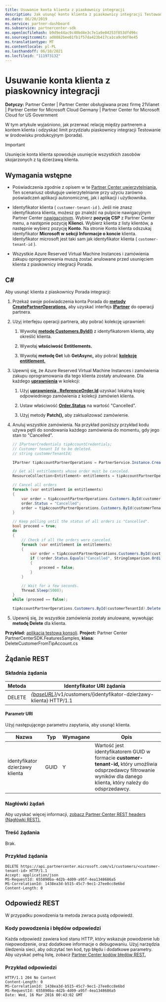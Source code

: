 ```yaml
---
title: Usuwanie konta klienta z piaskownicy integracji
description: Jak usunąć konto klienta z piaskownicy integracji Testowanie w środowisku produkcyjnym (porada).
ms.date: 06/20/2019
ms.service: partner-dashboard
ms.subservice: partnercenter-sdk
ms.openlocfilehash: b9d9e44ac9c40bd4e3c7e1a9e04253f853dfd96c
ms.sourcegitcommit: ad8082bee01fb1f57da423b417ca1ca9c0df8e45
ms.translationtype: MT
ms.contentlocale: pl-PL
ms.lasthandoff: 06/10/2021
ms.locfileid: "111973132"
---
```

# <a name="delete-a-customer-account-from-the-integration-sandbox"></a>Usuwanie konta klienta z piaskownicy integracji

**Dotyczy:** Partner Center | Partner Center obsługiwana przez firmę 21Vianet | Partner Center for Microsoft Cloud Germany | Partner Center for Microsoft Cloud for US Government

W tym artykule wyjaśniono, jak przerwać relację między partnerem a kontem klienta i odzyskać limit przydziału piaskownicy integracji Testowanie w środowisku produkcyjnym (porada).

> [!IMPORTANT]
> Usunięcie konta klienta spowoduje usunięcie wszystkich zasobów skojarzonych z tą dzierżawą klienta.

## <a name="prerequisites"></a>Wymagania wstępne

- Poświadczenia zgodnie z opisem w te [Partner Center uwierzytelniania.](partner-center-authentication.md) Ten scenariusz obsługuje uwierzytelnianie przy użyciu zarówno poświadczeń aplikacji autonomicznej, jak i aplikacji i użytkownika.

- Identyfikator klienta ( `customer-tenant-id` ). Jeśli nie znasz identyfikatora klienta, możesz go znaleźć na pulpicie nawigacyjnym Partner Center [nawigacyjnym](https://partner.microsoft.com/dashboard). Wybierz **pozycję CSP** z Partner Center menu, a następnie pozycję **Klienci.** Wybierz klienta z listy klientów, a następnie wybierz pozycję **Konto**. Na stronie Konto klienta odszukaj identyfikator **Microsoft w** **sekcji Informacje o koncie** klienta. Identyfikator microsoft jest taki sam jak identyfikator klienta ( `customer-tenant-id` ).

- Wszystkie Azure Reserved Virtual Machine Instances i zamówienia zakupu oprogramowania muszą zostać anulowane przed usunięciem klienta z piaskownicy integracji Porada.

## <a name="c"></a>C\#

Aby usunąć klienta z piaskownicy Porada integracji:

1. Przekaż swoje poświadczenia konta Porada do [**metody CreatePartnerOperations,**](/dotnet/api/microsoft.store.partnercenter.partnerservice.instance) aby uzyskać interfejs [**IPartner**](/dotnet/api/microsoft.store.partnercenter.ipartner) do operacji partnera.

2. Użyj interfejsu operacji partnera, aby pobrać kolekcję uprawnień:

    1. Wywołaj [**metodę Customers.ById()**](/dotnet/api/microsoft.store.partnercenter.customers.icustomercollection.byid) z identyfikatorem klienta, aby określić klienta.

    2. Wywołaj **właściwość Entitlements.**

    3. Wywołaj **metodę Get** lub **GetAsync,** aby pobrać [**kolekcję entitlement.**](entitlement-resources.md)

3. Upewnij się, że Azure Reserved Virtual Machine Instances i zamówienia zakupu oprogramowania dla tego klienta zostały anulowane. Dla każdego [**uprawnienia**](entitlement-resources.md) w kolekcji:

    1. Użyj [**uprawnienia . ReferenceOrder.Id**](entitlement-resources.md#referenceorder) uzyskać lokalną kopię odpowiedniego [](order-resources.md#order) zamówienia z kolekcji zamówień klienta.

    2. Ustaw właściwość [**Order.Status**](order-resources.md#order) na wartość "Cancelled".

    3. Użyj metody **Patch(),** aby zaktualizować zamówienie.

4. Anuluj wszystkie zamówienia. Na przykład poniższy przykład kodu używa pętli do sondowania każdego zamówienia do momentu, gdy jego stan to "Cancelled".

    ``` csharp
    // IPartnerCredentials tipAccountCredentials;
    // Customer tenant Id to be deleted.
    // string customerTenantId;

    IPartner tipAccountPartnerOperations = PartnerService.Instance.CreatePartnerOperations(tipAccountCredentials);

    // Get all entitlements whose order must be canceled.
    ResourceCollection<Entitlement> entitlements = tipAccountPartnerOperations.Customers.ById(customerTenantId).Entitlements.Get();

    // Cancel all orders
    foreach (var entitlement in entitlements)
    {
        var order = tipAccountPartnerOperations.Customers.ById(customerTenantId).Orders.ById(entitlement.ReferenceOrder.Id).Get();
        order.Status = "Cancelled";
        order = tipAccountPartnerOperations.Customers.ById(customerTenantId).Orders.ById(order.Id).Patch(order);
    }

    // Keep polling until the status of all orders is "Cancelled".
    bool proceed = true;
    do
    {
        // Check if all the orders were canceled.
        foreach (var entitlement in entitlements)
        {
            var order = tipAccountPartnerOperations.Customers.ById(customerTenantId).Orders.ById(entitlement.ReferenceOrder.Id).Get();
            if (!order.Status.Equals("Cancelled", StringComparison.OrdinalIgnoreCase))
            {
                proceed = false;
            }
        }

        // Wait for a few seconds.
        Thread.Sleep(5000);
    }
    while (proceed == false);

    tipAccountPartnerOperations.Customers.ById(customerTenantId).Delete();
    ```

5. Upewnij się, że wszystkie zamówienia zostały anulowane, wywołując **metodę Delete** dla klienta.

**Przykład:** [aplikacja testowa konsoli](console-test-app.md). **Project:** Partner Center PartnerCenterSDK.FeaturesSamples, **klasa**: DeleteCustomerFromTipAccount.cs

## <a name="rest-request"></a>Żądanie REST

### <a name="request-syntax"></a>Składnia żądania

| Metoda     | Identyfikator URI żądania                                                                            |
|------------|----------------------------------------------------------------------------------------|
| DELETE     | [*{baseURL}*](partner-center-rest-urls.md)/v1/customers/{identyfikator-dzierżawy-klienta} HTTP/1.1 |

#### <a name="uri-parameter"></a>Parametr URI

Użyj następującego parametru zapytania, aby usunąć klienta.

| Nazwa                   | Typ     | Wymagane | Opis                                                                         |
|------------------------|----------|----------|-------------------------------------------------------------------------------------|
| identyfikator dzierżawy klienta     | GUID     | Y        | Wartość jest identyfikatorem GUID w formacie **customer-tenant-id,** który umożliwia odsprzedawcy filtrowanie wyników dla danego klienta, który należy do odsprzedawcy. |

### <a name="request-headers"></a>Nagłówki żądań

Aby uzyskać więcej informacji, [zobacz Partner Center REST headers (Nagłówki REST).](headers.md)

### <a name="request-body"></a>Treść żądania

Brak.

### <a name="request-example"></a>Przykład żądania

```http
DELETE https://api.partnercenter.microsoft.com/v1/customers/<customer-tenant-id> HTTP/1.1
Accept: application/json
MS-RequestId: 655890ba-4d2b-4d09-a95f-4ea1348686a5
MS-CorrelationId: 1438ea3d-b515-45c7-9ec1-27ee0cc8e6bd
Content-Length: 0
```

## <a name="rest-response"></a>Odpowiedź REST

W przypadku powodzenia ta metoda zwraca pustą odpowiedź.

### <a name="response-success-and-error-codes"></a>Kody powodzenia i błędów odpowiedzi

Każda odpowiedź zawiera kod stanu HTTP, który wskazuje powodzenie lub niepowodzenie, oraz dodatkowe informacje o debugowaniu. Użyj narzędzia śledzenia sieci, aby odczytać ten kod, typ błędu i dodatkowe parametry. Aby uzyskać pełną listę, zobacz [Partner Center kodów błędów REST.](error-codes.md)

### <a name="response-example"></a>Przykład odpowiedzi

```http
HTTP/1.1 204 No Content
Content-Length: 0
MS-CorrelationId: 1438ea3d-b515-45c7-9ec1-27ee0cc8e6bd
MS-RequestId: 655890ba-4d2b-4d09-a95f-4ea1348686a5
Date: Wed, 16 Mar 2016 00:43:02 GMT
```
